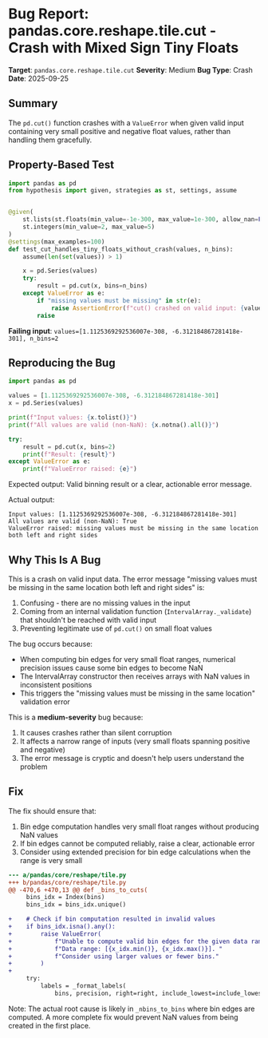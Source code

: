 # Bug Report: pandas.core.reshape.tile.cut - Crash with Mixed Sign Tiny Floats

**Target**: `pandas.core.reshape.tile.cut`
**Severity**: Medium
**Bug Type**: Crash
**Date**: 2025-09-25

## Summary

The `pd.cut()` function crashes with a `ValueError` when given valid input containing very small positive and negative float values, rather than handling them gracefully.

## Property-Based Test

```python
import pandas as pd
from hypothesis import given, strategies as st, settings, assume


@given(
    st.lists(st.floats(min_value=-1e-300, max_value=1e-300, allow_nan=False, allow_infinity=False), min_size=2, max_size=10),
    st.integers(min_value=2, max_value=5)
)
@settings(max_examples=100)
def test_cut_handles_tiny_floats_without_crash(values, n_bins):
    assume(len(set(values)) > 1)

    x = pd.Series(values)
    try:
        result = pd.cut(x, bins=n_bins)
    except ValueError as e:
        if "missing values must be missing" in str(e):
            raise AssertionError(f"cut() crashed on valid input: {values}") from e
        raise
```

**Failing input**: `values=[1.1125369292536007e-308, -6.312184867281418e-301], n_bins=2`

## Reproducing the Bug

```python
import pandas as pd

values = [1.1125369292536007e-308, -6.312184867281418e-301]
x = pd.Series(values)

print(f"Input values: {x.tolist()}")
print(f"All values are valid (non-NaN): {x.notna().all()}")

try:
    result = pd.cut(x, bins=2)
    print(f"Result: {result}")
except ValueError as e:
    print(f"ValueError raised: {e}")
```

Expected output: Valid binning result or a clear, actionable error message.

Actual output:
```
Input values: [1.1125369292536007e-308, -6.312184867281418e-301]
All values are valid (non-NaN): True
ValueError raised: missing values must be missing in the same location both left and right sides
```

## Why This Is A Bug

This is a crash on valid input data. The error message "missing values must be missing in the same location both left and right sides" is:
1. Confusing - there are no missing values in the input
2. Coming from an internal validation function (`IntervalArray._validate`) that shouldn't be reached with valid input
3. Preventing legitimate use of `pd.cut()` on small float values

The bug occurs because:
- When computing bin edges for very small float ranges, numerical precision issues cause some bin edges to become NaN
- The IntervalArray constructor then receives arrays with NaN values in inconsistent positions
- This triggers the "missing values must be missing in the same location" validation error

This is a **medium-severity** bug because:
1. It causes crashes rather than silent corruption
2. It affects a narrow range of inputs (very small floats spanning positive and negative)
3. The error message is cryptic and doesn't help users understand the problem

## Fix

The fix should ensure that:
1. Bin edge computation handles very small float ranges without producing NaN values
2. If bin edges cannot be computed reliably, raise a clear, actionable error
3. Consider using extended precision for bin edge calculations when the range is very small

```diff
--- a/pandas/core/reshape/tile.py
+++ b/pandas/core/reshape/tile.py
@@ -470,6 +470,13 @@ def _bins_to_cuts(
     bins_idx = Index(bins)
     bins_idx = bins_idx.unique()

+    # Check if bin computation resulted in invalid values
+    if bins_idx.isna().any():
+        raise ValueError(
+            f"Unable to compute valid bin edges for the given data range. "
+            f"Data range: [{x_idx.min()}, {x_idx.max()}]. "
+            f"Consider using larger values or fewer bins."
+        )
+
     try:
         labels = _format_labels(
             bins, precision, right=right, include_lowest=include_lowest
```

Note: The actual root cause is likely in `_nbins_to_bins` where bin edges are computed. A more complete fix would prevent NaN values from being created in the first place.